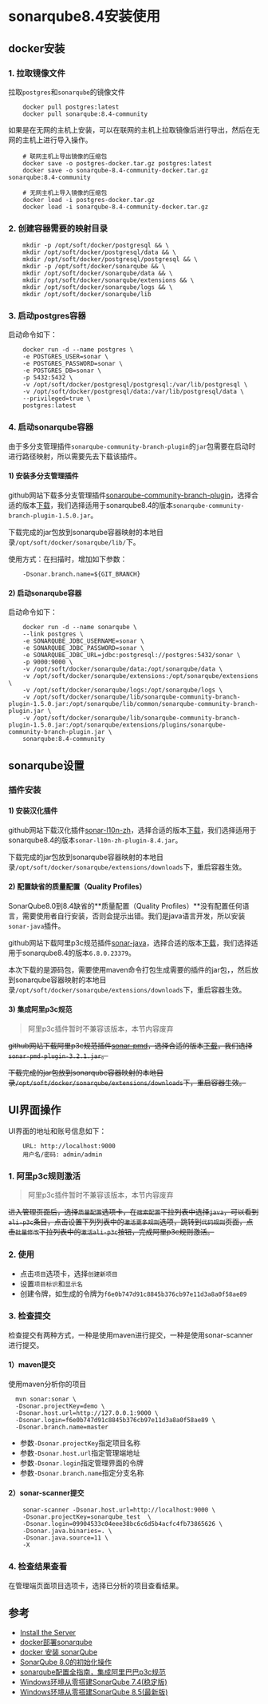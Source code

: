 # sonarqube8.4安装使用

## docker安装

### 1. 拉取镜像文件

拉取`postgres`和`sonarqube`的镜像文件

```shell
    docker pull postgres:latest
    docker pull sonarqube:8.4-community
```

如果是在无网的主机上安装，可以在联网的主机上拉取镜像后进行导出，然后在无网的主机上进行导入操作。

```shell
    # 联网主机上导出镜像的压缩包
    docker save -o postgres-docker.tar.gz postgres:latest
    docker save -o sonarqube-8.4-community-docker.tar.gz sonarqube:8.4-community

    # 无网主机上导入镜像的压缩包
    docker load -i postgres-docker.tar.gz
    docker load -i sonarqube-8.4-community-docker.tar.gz
```

### 2. 创建容器需要的映射目录

```shell
    mkdir -p /opt/soft/docker/postgresql && \
    mkdir /opt/soft/docker/postgresql/data && \
    mkdir /opt/soft/docker/postgresql/postgresql && \
    mkdir -p /opt/soft/docker/sonarqube && \
    mkdir /opt/soft/docker/sonarqube/data && \
    mkdir /opt/soft/docker/sonarqube/extensions && \
    mkdir /opt/soft/docker/sonarqube/logs && \
    mkdir /opt/soft/docker/sonarqube/lib
```

### 3. 启动postgres容器

启动命令如下：

```shell
    docker run -d --name postgres \
    -e POSTGRES_USER=sonar \
    -e POSTGRES_PASSWORD=sonar \
    -e POSTGRES_DB=sonar \
    -p 5432:5432 \
    -v /opt/soft/docker/postgresql/postgresql:/var/lib/postgresql \
    -v /opt/soft/docker/postgresql/data:/var/lib/postgresql/data \
    --privileged=true \
    postgres:latest
```

### 4. 启动sonarqube容器

由于多分支管理插件`sonarqube-community-branch-plugin`的`jar`包需要在启动时进行路径映射，所以需要先去下载该插件。

#### 1) 安装多分支管理插件

github网站下载多分支管理插件[sonarqube-community-branch-plugin](https://github.com/mc1arke/sonarqube-community-branch-plugin)，选择合适的版本[下载](https://github.com/xuhuisheng/sonar-l10n-zh/releases)，我们选择适用于sonarqube8.4的版本`sonarqube-community-branch-plugin-1.5.0.jar`。

下载完成的jar包放到sonarqube容器映射的本地目录`/opt/soft/docker/sonarqube/lib/`下。

使用方式：在扫描时，增加如下参数：

```shell
    -Dsonar.branch.name=${GIT_BRANCH}
```

#### 2) 启动sonarqube容器

启动命令如下：

```shell
    docker run -d --name sonarqube \
    --link postgres \
    -e SONARQUBE_JDBC_USERNAME=sonar \
    -e SONARQUBE_JDBC_PASSWORD=sonar \
    -e SONARQUBE_JDBC_URL=jdbc:postgresql://postgres:5432/sonar \
    -p 9000:9000 \
    -v /opt/soft/docker/sonarqube/data:/opt/sonarqube/data \
    -v /opt/soft/docker/sonarqube/extensions:/opt/sonarqube/extensions \
    -v /opt/soft/docker/sonarqube/logs:/opt/sonarqube/logs \
    -v /opt/soft/docker/sonarqube/lib/sonarqube-community-branch-plugin-1.5.0.jar:/opt/sonarqube/lib/common/sonarqube-community-branch-plugin.jar \
    -v /opt/soft/docker/sonarqube/lib/sonarqube-community-branch-plugin-1.5.0.jar:/opt/sonarqube/extensions/plugins/sonarqube-community-branch-plugin.jar \
    sonarqube:8.4-community
```

## sonarqube设置

### 插件安装

#### 1) 安装汉化插件

github网站下载汉化插件[sonar-l10n-zh](https://github.com/xuhuisheng/sonar-l10n-zh)，选择合适的版本[下载](https://github.com/xuhuisheng/sonar-l10n-zh/releases)，我们选择适用于sonarqube8.4的版本`sonar-l10n-zh-plugin-8.4.jar`。

下载完成的jar包放到sonarqube容器映射的本地目录`/opt/soft/docker/sonarqube/extensions/downloads`下，重启容器生效。

#### 2) 配置缺省的质量配置（Quality Profiles）

SonarQube8.0到8.4缺省的**质量配置（Quality Profiles）**没有配置任何语言，需要使用者自行安装，否则会提示出错。我们是java语言开发，所以安装`sonar-java`插件。

github网站下载阿里p3c规范插件[sonar-java](https://github.com/SonarSource/sonar-java)，选择合适的版本[下载](https://github.com/SonarSource/sonar-java/releases)，我们选择适用于sonarqube8.4的版本`6.8.0.23379`。

本次下载的是源码包，需要使用maven命令打包生成需要的插件的jar包，，然后放到sonarqube容器映射的本地目录`/opt/soft/docker/sonarqube/extensions/downloads`下，重启容器生效。

#### 3) 集成阿里p3c规范

> 阿里p3c插件暂时不兼容该版本，本节内容废弃

~~github网站下载阿里p3c规范插件[sonar-pmd](https://github.com/jensgerdes/sonar-pmd)，选择合适的版本[下载](https://github.com/mc1arke/sonarqube-community-branch-plugin/releases)，我们选择`sonar-pmd-plugin-3.2.1.jar`。~~

~~下载完成的jar包放到sonarqube容器映射的本地目录`/opt/soft/docker/sonarqube/extensions/downloads`下，重启容器生效。~~

## UI界面操作

UI界面的地址和账号信息如下：

```
    URL: http://localhost:9000
    用户名/密码: admin/admin
```

### 1. 阿里p3c规则激活

> 阿里p3c插件暂时不兼容该版本，本节内容废弃

~~进入管理页面后，选择`质量配置`选项卡，在`搜索配置`下拉列表中选择`java`，可以看到`ali-p3c`条目，点击设置下列列表中的`激活更多规则`选项，跳转到`代码规则`页面，点击`批量修改`下拉列表中的`激活ali-p3c`按钮，完成阿里p3c规则激活。~~

### 2. 使用

- 点击`项目`选项卡，选择`创建新项目`
- 设置`项目标识`和`显示名`
- 创建令牌，如生成的令牌为`f6e0b747d91c8845b376cb97e11d3a8a0f58ae89`

### 3. 检查提交

检查提交有两种方式，一种是使用maven进行提交，一种是使用sonar-scanner进行提交。

#### 1）maven提交

使用maven分析你的项目

```shell
  mvn sonar:sonar \
  -Dsonar.projectKey=demo \
  -Dsonar.host.url=http://127.0.0.1:9000 \
  -Dsonar.login=f6e0b747d91c8845b376cb97e11d3a8a0f58ae89 \
  -Dsonar.branch.name=master
```

- 参数`-Dsonar.projectKey`指定项目名称
- 参数`-Dsonar.host.url`指定管理端地址
- 参数`-Dsonar.login`指定管理界面的令牌
- 参数`-Dsonar.branch.name`指定分支名称

#### 2）sonar-scanner提交

```shell
    sonar-scanner -Dsonar.host.url=http://localhost:9000 \
    -Dsonar.projectKey=sonarqube_test  \
    -Dsonar.login=09904533c04eee38bc6c6d5b4acfc4fb73865626 \
    -Dsonar.java.binaries=. \
    -Dsonar.java.source=11 \
    -X
```

### 4. 检查结果查看

在管理端页面项目选项卡，选择已分析的项目查看结果。

## 参考

- [Install the Server](https://docs.sonarqube.org/latest/setup/install-server/)
- [docker部署sonarqube](https://zhuanlan.zhihu.com/p/139175875)
- [docker 安装 sonarQube](https://www.cnblogs.com/shenh/p/13428029.html)
- [SonarQube 8.0的初始化操作](https://blog.csdn.net/liumiaocn/article/details/103208062)
- [sonarqube配置全指南，集成阿里巴巴p3c规范](https://www.cnblogs.com/dalianmaodada/archive/2020/03/17/12468985.html)
- [Windows环境从零搭建SonarQube 7.4(稳定版)](https://www.jianshu.com/p/dcd71a58f926)
- [Windows环境从零搭建SonarQube 8.5(最新版)](https://www.jianshu.com/p/8c4cfc482aa6)
